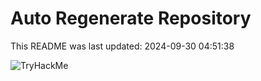 # Auto Regenerate Repository

This README was last updated: 2024-09-30 04:51:38

 ![TryHackMe](https://tryhackme.com/badge/533634)